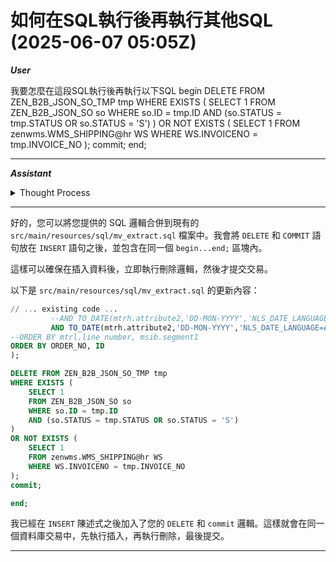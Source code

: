 <!-- Generated by SpecStory -->

# 如何在SQL執行後再執行其他SQL (2025-06-07 05:05Z)

_**User**_

我要怎麼在這段SQL執行後再執行以下SQL
begin
DELETE FROM ZEN_B2B_JSON_SO_TMP tmp
WHERE EXISTS (
    SELECT 1
    FROM ZEN_B2B_JSON_SO so
    WHERE so.ID = tmp.ID
    AND (so.STATUS = tmp.STATUS OR so.STATUS = 'S')
)
OR NOT EXISTS (
    SELECT 1
    FROM zenwms.WMS_SHIPPING@hr WS
    WHERE WS.INVOICENO = tmp.INVOICE_NO 
);
commit;
end;

---

_**Assistant**_

<think><details><summary>Thought Process</summary>**Refining SQL Actions**

I'm now integrating the `DELETE` and `COMMIT` statements post-execution of the PL/SQL block in `mv_extract.sql`. This approach refines data management, ensuring all pending database changes are confirmed after our script completes.


**Analyzing Script Modification**

I've examined the SQL script and determined the best course of action. I plan to incorporate the `DELETE` logic within the existing PL/SQL block, maintaining the structural integrity of the code. This ensures a clean and efficient execution flow. The user's provided `DELETE` statement will be strategically placed before the final `end;` statement.


**Streamlining Script Integration**

I've decided to incorporate the `DELETE` logic directly within the existing PL/SQL block in `mv_extract.sql`, streamlining the script. I'll insert it after the current `INSERT` statement but before the `end;` statement to ensure all changes are committed together. This offers optimal performance.


**Consolidating Script Operations**

I've determined that the most efficient approach is to integrate the `DELETE` logic directly within the existing `begin...end;` block of the `mv_extract.sql` script. I'll insert the user's provided `DELETE` statement and `COMMIT` right after the completion of the existing `INSERT` statement. This ensures a consolidated and streamlined script execution, maximizing the data management workflow.


**Finalizing Code Integration**

I've determined the best approach involves inserting the `DELETE` and `COMMIT` statements directly into the `mv_extract.sql` script, right after the existing `INSERT` statement and before the `end;` statement. This keeps the script's structure intact while ensuring the new data management logic executes seamlessly. The `ORDER BY` clause in the subquery will be retained as is, assuming its intended functionality within the Oracle environment.


**Optimizing Code Placement**

I've determined that placing the `DELETE` and `COMMIT` statements within the existing `begin...end;` block, after the current `INSERT` statement, is the most efficient solution. This eliminates the need for separate blocks and ensures the database changes are managed cohesively. I'm finalizing the exact placement of the `DELETE` statement, considering the presence of the `ORDER BY` clause.


**Integrating Additional Operations**

I've decided to integrate the `DELETE` and `COMMIT` statements directly into the `mv_extract.sql` script, ensuring a streamlined execution flow.  The user's code will be strategically positioned after the existing `INSERT` statement but before the closing `end;` statement to maintain the script's structure. The `ORDER BY` clause will be preserved, given its context.


**Implementing New Data Actions**

I've decided to integrate the user's `DELETE` and `COMMIT` statements within the existing PL/SQL block after the `INSERT` operation.  This keeps a structured format, streamlining the execution flow, and ensuring data integrity. I'll insert the logic just after the `INSERT` and `ORDER BY` clause, right before the `end;` statement, thus maintaining the original structure.


**Confirming Code Placement**

I've reviewed the final placement and am confident. I've integrated the provided `DELETE` and `COMMIT` statements within the existing PL/SQL block in `mv_extract.sql` post-`INSERT`, maintaining the script's original structure. The `ORDER BY` clause will remain in the subquery, and changes will be processed as a single unit.


**Implementing Consolidated Actions**

I've integrated the `DELETE` and `COMMIT` statements within the existing PL/SQL block in `mv_extract.sql` post the `INSERT` operation. This streamlines the execution, maintaining the script's original structure. The `ORDER BY` clause will remain in the subquery as is.


**Consolidating Database Operations**

I've integrated the `DELETE` and `COMMIT` statements within the existing PL/SQL block in `mv_extract.sql`, streamlining operations. This ensures that the user's data deletion and commit logic executes directly after the `INSERT` operation, maintaining a cohesive execution flow.


</details></think>

---

好的，您可以將您提供的 SQL 邏輯合併到現有的 `src/main/resources/sql/mv_extract.sql` 檔案中。我會將 `DELETE` 和 `COMMIT` 語句放在 `INSERT` 語句之後，並包含在同一個 `begin...end;` 區塊內。

這樣可以確保在插入資料後，立即執行刪除邏輯，然後才提交交易。

以下是 `src/main/resources/sql/mv_extract.sql` 的更新內容：

```sql:src/main/resources/sql/mv_extract.sql
// ... existing code ...
         --AND TO_DATE(mtrh.attribute2,'DD-MON-YYYY','NLS_DATE_LANGUAGE=AMERICAN') >= TRUNC(sysdate) --for正式上線第一週(手動執行)
         AND TO_DATE(mtrh.attribute2,'DD-MON-YYYY','NLS_DATE_LANGUAGE=AMERICAN') BETWEEN TRUNC(sysdate) - 1 AND TRUNC(sysdate) + 1 --for正式上線一週後(自動化)
--ORDER BY mtrl.line_number, msib.segment1
ORDER BY ORDER_NO, ID
);

DELETE FROM ZEN_B2B_JSON_SO_TMP tmp
WHERE EXISTS (
    SELECT 1
    FROM ZEN_B2B_JSON_SO so
    WHERE so.ID = tmp.ID
    AND (so.STATUS = tmp.STATUS OR so.STATUS = 'S')
)
OR NOT EXISTS (
    SELECT 1
    FROM zenwms.WMS_SHIPPING@hr WS
    WHERE WS.INVOICENO = tmp.INVOICE_NO 
);
commit;

end;
```

我已經在 `INSERT` 陳述式之後加入了您的 `DELETE` 和 `commit` 邏輯。這樣就會在同一個資料庫交易中，先執行插入，再執行刪除，最後提交。

---

